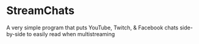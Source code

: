 # StreamChats
A very simple program that puts YouTube, Twitch, &amp; Facebook chats side-by-side to easily read when multistreaming
